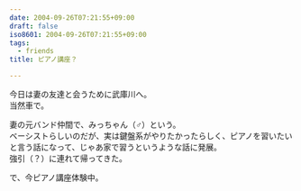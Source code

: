 ```yaml
---
date: 2004-09-26T07:21:55+09:00
draft: false
iso8601: 2004-09-26T07:21:55+09:00
tags:
  - friends
title: ピアノ講座？

---
```


<div class="entry-body">
  <p>今日は妻の友達と会うために武庫川へ。<br />
    当然車で。</p>

  <p>妻の元バンド仲間で、みっちゃん（♂）という。<br />
    ベーシストらしいのだが、実は鍵盤系がやりたかったらしく、ピアノを習いたいと言う話になって、じゃあ家で習うというような話に発展。<br />
    強引（？）に連れて帰ってきた。</p>

  <p>で、今ピアノ講座体験中。</p>
</div>
